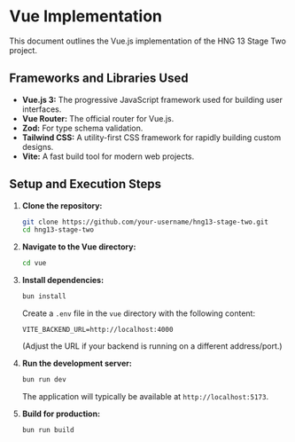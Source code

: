 # Vue Implementation

This document outlines the Vue.js implementation of the HNG 13 Stage Two project.

## Frameworks and Libraries Used

- **Vue.js 3:** The progressive JavaScript framework used for building user interfaces.
- **Vue Router:** The official router for Vue.js.
- **Zod:** For type schema validation.
- **Tailwind CSS:** A utility-first CSS framework for rapidly building custom designs.
- **Vite:** A fast build tool for modern web projects.

## Setup and Execution Steps

1.  **Clone the repository:**
    ```bash
    git clone https://github.com/your-username/hng13-stage-two.git
    cd hng13-stage-two
    ```
2.  **Navigate to the Vue directory:**
    ```bash
    cd vue
    ```
3.  **Install dependencies:**
    ```bash
    bun install
    ```
    Create a `.env` file in the `vue` directory with the following content:
    ```
    VITE_BACKEND_URL=http://localhost:4000
    ```
    (Adjust the URL if your backend is running on a different address/port.)
4.  **Run the development server:**

    ```bash
    bun run dev
    ```

    The application will typically be available at `http://localhost:5173`.

5.  **Build for production:**

    ```bash
    bun run build

    ```

